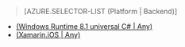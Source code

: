 > [AZURE.SELECTOR-LIST (Platform | Backend)]
- [(Windows Runtime 8.1 universal C# | Any)](../articles/app-service-mobile-windows-store-dotnet-get-started-offline-data-preview.md)
- [(Xamarin.iOS | Any)](../articles/app-service-mobile-xamarin-ios-get-started-offline-data-preview.md)

<!---HONumber=62-->